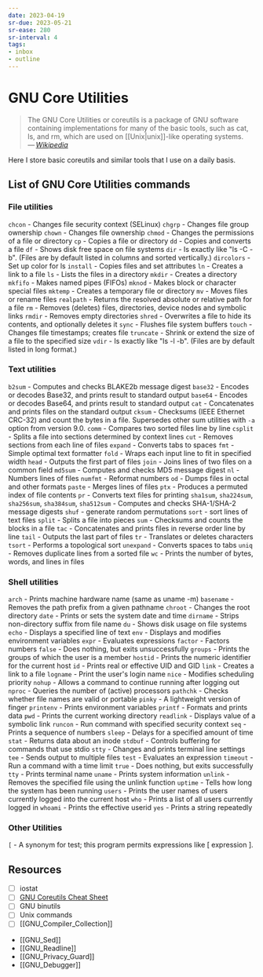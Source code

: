 ```yaml
---
date: 2023-04-19
sr-due: 2023-05-21
sr-ease: 280
sr-interval: 4
tags:
- inbox
- outline
---
```


# GNU Core Utilities

> The GNU Core Utilities or coreutils is a package of GNU software containing
> implementations for many of the basic tools, such as cat, ls, and rm, which
> are used on [[Unix|unix]]-like operating systems.\
> — <cite>[Wikipedia](https://en.wikipedia.org/wiki/GNU_Core_Utilities)</cite>

Here I store basic coreutils and similar tools that I use on a daily basis.

## List of GNU Core Utilities commands

### File utilities

`chcon` - Changes file security context (SELinux)
`chgrp` - Changes file group ownership
`chown` - Changes file ownership
`chmod` - Changes the permissions of a file or directory
`cp` - Copies a file or directory
`dd` - Copies and converts a file
`df` - Shows disk free space on file systems
`dir` - Is exactly like "ls -C -b". (Files are by default listed in columns and sorted vertically.)
`dircolors` - Set up color for ls
`install` - Copies files and set attributes
`ln` - Creates a link to a file
`ls` - Lists the files in a directory
`mkdir` - Creates a directory
`mkfifo` - Makes named pipes (FIFOs)
`mknod` - Makes block or character special files
`mktemp` - Creates a temporary file or directory
`mv` - Moves files or rename files
`realpath` - Returns the resolved absolute or relative path for a file
`rm` - Removes (deletes) files, directories, device nodes and symbolic links
`rmdir` - Removes empty directories
`shred` - Overwrites a file to hide its contents, and optionally deletes it
`sync` - Flushes file system buffers
`touch` - Changes file timestamps; creates file
`truncate` - Shrink or extend the size of a file to the specified size
`vdir` - Is exactly like "ls -l -b". (Files are by default listed in long format.)

### Text utilities

`b2sum` - Computes and checks BLAKE2b message digest
`base32` - Encodes or decodes Base32, and prints result to standard output
`base64` - Encodes or decodes Base64, and prints result to standard output
`cat` - Concatenates and prints files on the standard output
`cksum` - Checksums (IEEE Ethernet CRC-32) and count the bytes in a file.
Supersedes other sum utilities with `-a` option from version 9.0.
`comm` - Compares two sorted files line by line
`csplit` - Splits a file into sections determined by context lines
`cut` - Removes sections from each line of files
`expand` - Converts tabs to spaces
`fmt` - Simple optimal text formatter
`fold` - Wraps each input line to fit in specified width
`head` - Outputs the first part of files
`join` - Joins lines of two files on a common field
`md5sum` - Computes and checks MD5 message digest
`nl` - Numbers lines of files
`numfmt` - Reformat numbers
`od` - Dumps files in octal and other formats
`paste` - Merges lines of files
`ptx` - Produces a permuted index of file contents
`pr` - Converts text files for printing
`sha1sum`, `sha224sum`, `sha256sum`, `sha384sum`, `sha512sum` - Computes and
checks SHA-1/SHA-2 message digests
`shuf` - generate random permutations
`sort` - sort lines of text files
`split` - Splits a file into pieces
`sum` - Checksums and counts the blocks in a file
`tac` - Concatenates and prints files in reverse order line by line
`tail` - Outputs the last part of files
`tr` - Translates or deletes characters
`tsort` - Performs a topological sort
`unexpand` - Converts spaces to tabs
`uniq` - Removes duplicate lines from a sorted file
`wc` - Prints the number of bytes, words, and lines in files

### Shell utilities

`arch` - Prints machine hardware name (same as uname -m)
`basename` - Removes the path prefix from a given pathname
`chroot` - Changes the root directory
`date` - Prints or sets the system date and time
`dirname` - Strips non-directory suffix from file name
`du` - Shows disk usage on file systems
`echo` - Displays a specified line of text
`env` - Displays and modifies environment variables
`expr` - Evaluates expressions
`factor` - Factors numbers
`false` - Does nothing, but exits unsuccessfully
`groups` - Prints the groups of which the user is a member
`hostid` - Prints the numeric identifier for the current host
`id` - Prints real or effective UID and GID
`link` - Creates a link to a file
`logname` - Print the user's login name
`nice` - Modifies scheduling priority
`nohup` - Allows a command to continue running after logging out
`nproc` - Queries the number of (active) processors
`pathchk` - Checks whether file names are valid or portable
`pinky` - A lightweight version of finger
`printenv` - Prints environment variables
`printf` - Formats and prints data
`pwd` - Prints the current working directory
`readlink` - Displays value of a symbolic link
`runcon` - Run command with specified security context
`seq` - Prints a sequence of numbers
`sleep` - Delays for a specified amount of time
`stat` - Returns data about an inode
`stdbuf` - Controls buffering for commands that use stdio
`stty` - Changes and prints terminal line settings
`tee` - Sends output to multiple files
`test` - Evaluates an expression
`timeout` - Run a command with a time limit
`true` - Does nothing, but exits successfully
`tty` - Prints terminal name
`uname` - Prints system information
`unlink` - Removes the specified file using the unlink function
`uptime` - Tells how long the system has been running
`users` - Prints the user names of users currently logged into the current host
`who` - Prints a list of all users currently logged in
`whoami` - Prints the effective userid
`yes` - Prints a string repeatedly

### Other Utilities

`[` - A synonym for test; this program permits expressions like [ expression ].

## Resources

- [ ] iostat
- [ ] [GNU Coreutils Cheat Sheet](https://catonmat.net/gnu-coreutils-cheat-sheet)
- [ ] GNU binutils
- [ ] Unix commands
- [ ] [[GNU_Compiler_Collection]]
- [[GNU_Sed]]
- [[GNU_Readline]]
- [[GNU_Privacy_Guard]]
- [[GNU_Debugger]]
